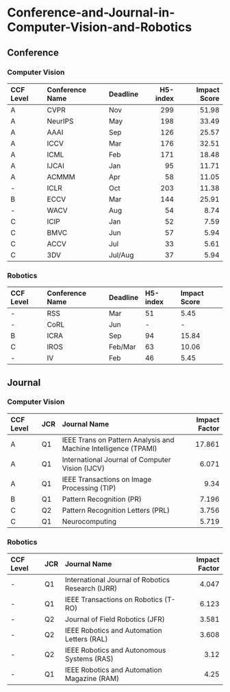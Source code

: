 # Conference-and-Journal-in-Computer-Vision-and-Robotics

## Conference
### Computer Vision
| CCF Level   | Conference Name   | Deadline   |   H5-index |   Impact Score |
|:------------|:------------------|:-----------|-----------:|---------------:|
| A           | CVPR              | Nov        |        299 |          51.98 |
| A           | NeurIPS           | May        |        198 |          33.49 |
| A           | AAAI              | Sep        |        126 |          25.57 |
| A           | ICCV              | Mar        |        176 |          32.51 |
| A           | ICML              | Feb        |        171 |          18.48 |
| A           | IJCAI             | Jan        |         95 |          11.71 |
| A           | ACMMM             | Apr        |         58 |          11.05 |
| -           | ICLR              | Oct        |        203 |          11.38 |
| B           | ECCV              | Mar        |        144 |          25.91 |
| -           | WACV              | Aug        |         54 |           8.74 |
| C           | ICIP              | Jan        |         52 |           7.59 |
| C           | BMVC              | Jun        |         57 |           5.94 |
| C           | ACCV              | Jul        |         33 |           5.61 |
| C           | 3DV               | Jul/Aug    |         37 |           5.94 |
### Robotics
| CCF Level   | Conference Name   | Deadline   | H5-index   | Impact Score   |
|:------------|:------------------|:-----------|:-----------|:---------------|
| -           | RSS               | Mar        | 51         | 5.45           |
| -           | CoRL              | Jun        | -          | -              |
| B           | ICRA              | Sep        | 94         | 15.84          |
| C           | IROS              | Feb/Mar    | 63         | 10.06          |
| -           | IV                | Feb        | 46         | 5.45           |
## Journal
### Computer Vision
| CCF Level   | JCR   | Journal Name                                                    |   Impact Factor |
|:------------|:------|:----------------------------------------------------------------|----------------:|
| A           | Q1    | IEEE Trans on Pattern Analysis and Machine Intelligence (TPAMI) |          17.861 |
| A           | Q1    | International Journal of Computer Vision (IJCV)                 |           6.071 |
| A           | Q1    | IEEE Transactions on Image Processing (TIP)                     |           9.34  |
| B           | Q1    | Pattern Recognition (PR)                                        |           7.196 |
| C           | Q2    | Pattern Recognition Letters (PRL)                               |           3.756 |
| C           | Q1    | Neurocomputing                                                  |           5.719 |
### Robotics
| CCF Level   | JCR   | Journal Name                                      |   Impact Factor |
|:------------|:------|:--------------------------------------------------|----------------:|
| -           | Q1    | International Journal of Robotics Research (IJRR) |           4.047 |
| -           | Q1    | IEEE Transactions on Robotics (T-RO)              |           6.123 |
| -           | Q2    | Journal of Field Robotics (JFR)                   |           3.581 |
| -           | Q2    | IEEE Robotics and Automation Letters (RAL)        |           3.608 |
| -           | Q2    | IEEE Robotics and Autonomous Systems (RAS)        |           3.12  |
| -           | Q1    | IEEE Robotics and Automation Magazine (RAM)       |           4.25  |
